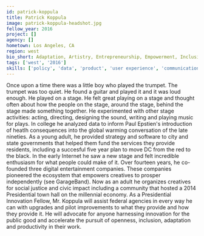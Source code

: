 ```yaml
---
id: patrick-koppula
title: Patrick Koppula
image: patrick-koppula-headshot.jpg
fellow_year: 2016
project: []
agency: []
hometown: Los Angeles, CA
region: west
bio_short: Adaptation, Artistry, Entrepreneurship, Empowerment, Inclusion, Innovation, Productivity, Prosperity, Science, Systems & Virtue
tags: ['west', '2016']
skills: ['policy', 'data', 'product', 'user experience', 'communications', 'business development', 'digital']
---
```


Once upon a time there was a little boy who played the trumpet. The trumpet was too quiet. He found a guitar and played it and it was loud enough. He played on a stage. He felt great playing on a stage and thought often about how the people on the stage, around the stage, behind the stage made something together. He experimented with other stage activities: acting, directing, designing the sound, writing and playing music for plays. In college he analyzed data to inform Paul Epstien's introduction of heatlh consequences into the global warming conversation of the late nineties. As a young adult, he provided strategy and software to city and state governments that helped them fund the services they provide residents, including a succesful five year plan to move DC from the red to the black. In the early Internet he saw a new stage and felt incredible enthusiasm for what people could make of it. Over fourteen years, he co-founded three digital entertainment companies. These companies pioneered the ecosystem that empowers creatives to prosper independently (see GarageBand). Now as an adult he organizes creatives for social justice and civic impact including a community that hosted a 2014 Presidential town hall on the millennial economy. As a Presidential Innovation Fellow, Mr. Koppula will assist federal agencies in every way he can with upgrades and pilot improvements to what they provide and how they provide it. He will advocate for anyone harnessing innovation for the public good and accelerate the pursuit of openness, inclusion, adaptation and productivity in their work.
